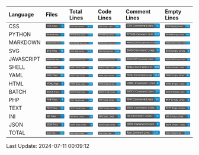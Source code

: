 | Language   | Files                                              | Total Lines                                              | Code Lines                                              | Comment Lines                                              | Empty Lines                                              |
|:-----------|:---------------------------------------------------|:---------------------------------------------------------|:--------------------------------------------------------|:-----------------------------------------------------------|:---------------------------------------------------------|
| CSS        | <img src="badges/CSS/CSS_files.svg">               | <img src="badges/CSS/CSS_total_lines.svg">               | <img src="badges/CSS/CSS_code_lines.svg">               | <img src="badges/CSS/CSS_comment_lines.svg">               | <img src="badges/CSS/CSS_empty_lines.svg">               |
| PYTHON     | <img src="badges/PYTHON/PYTHON_files.svg">         | <img src="badges/PYTHON/PYTHON_total_lines.svg">         | <img src="badges/PYTHON/PYTHON_code_lines.svg">         | <img src="badges/PYTHON/PYTHON_comment_lines.svg">         | <img src="badges/PYTHON/PYTHON_empty_lines.svg">         |
| MARKDOWN   | <img src="badges/MARKDOWN/MARKDOWN_files.svg">     | <img src="badges/MARKDOWN/MARKDOWN_total_lines.svg">     | <img src="badges/MARKDOWN/MARKDOWN_code_lines.svg">     | <img src="badges/MARKDOWN/MARKDOWN_comment_lines.svg">     | <img src="badges/MARKDOWN/MARKDOWN_empty_lines.svg">     |
| SVG        | <img src="badges/SVG/SVG_files.svg">               | <img src="badges/SVG/SVG_total_lines.svg">               | <img src="badges/SVG/SVG_code_lines.svg">               | <img src="badges/SVG/SVG_comment_lines.svg">               | <img src="badges/SVG/SVG_empty_lines.svg">               |
| JAVASCRIPT | <img src="badges/JAVASCRIPT/JAVASCRIPT_files.svg"> | <img src="badges/JAVASCRIPT/JAVASCRIPT_total_lines.svg"> | <img src="badges/JAVASCRIPT/JAVASCRIPT_code_lines.svg"> | <img src="badges/JAVASCRIPT/JAVASCRIPT_comment_lines.svg"> | <img src="badges/JAVASCRIPT/JAVASCRIPT_empty_lines.svg"> |
| SHELL      | <img src="badges/SHELL/SHELL_files.svg">           | <img src="badges/SHELL/SHELL_total_lines.svg">           | <img src="badges/SHELL/SHELL_code_lines.svg">           | <img src="badges/SHELL/SHELL_comment_lines.svg">           | <img src="badges/SHELL/SHELL_empty_lines.svg">           |
| YAML       | <img src="badges/YAML/YAML_files.svg">             | <img src="badges/YAML/YAML_total_lines.svg">             | <img src="badges/YAML/YAML_code_lines.svg">             | <img src="badges/YAML/YAML_comment_lines.svg">             | <img src="badges/YAML/YAML_empty_lines.svg">             |
| HTML       | <img src="badges/HTML/HTML_files.svg">             | <img src="badges/HTML/HTML_total_lines.svg">             | <img src="badges/HTML/HTML_code_lines.svg">             | <img src="badges/HTML/HTML_comment_lines.svg">             | <img src="badges/HTML/HTML_empty_lines.svg">             |
| BATCH      | <img src="badges/BATCH/BATCH_files.svg">           | <img src="badges/BATCH/BATCH_total_lines.svg">           | <img src="badges/BATCH/BATCH_code_lines.svg">           | <img src="badges/BATCH/BATCH_comment_lines.svg">           | <img src="badges/BATCH/BATCH_empty_lines.svg">           |
| PHP        | <img src="badges/PHP/PHP_files.svg">               | <img src="badges/PHP/PHP_total_lines.svg">               | <img src="badges/PHP/PHP_code_lines.svg">               | <img src="badges/PHP/PHP_comment_lines.svg">               | <img src="badges/PHP/PHP_empty_lines.svg">               |
| TEXT       | <img src="badges/TEXT/TEXT_files.svg">             | <img src="badges/TEXT/TEXT_total_lines.svg">             | <img src="badges/TEXT/TEXT_code_lines.svg">             | <img src="badges/TEXT/TEXT_comment_lines.svg">             | <img src="badges/TEXT/TEXT_empty_lines.svg">             |
| INI        | <img src="badges/INI/INI_files.svg">               | <img src="badges/INI/INI_total_lines.svg">               | <img src="badges/INI/INI_code_lines.svg">               | <img src="badges/INI/INI_comment_lines.svg">               | <img src="badges/INI/INI_empty_lines.svg">               |
| JSON       | <img src="badges/JSON/JSON_files.svg">             | <img src="badges/JSON/JSON_total_lines.svg">             | <img src="badges/JSON/JSON_code_lines.svg">             | <img src="badges/JSON/JSON_comment_lines.svg">             | <img src="badges/JSON/JSON_empty_lines.svg">             |
| TOTAL      | <img src="badges/total_files.svg">                 | <img src="badges/total_lines.svg">                       | <img src="badges/total_code_lines.svg">                 | <img src="badges/total_comment_lines.svg">                 | <img src="badges/total_empty_lines.svg">                 |

Last Update: 2024-07-11 00:09:12